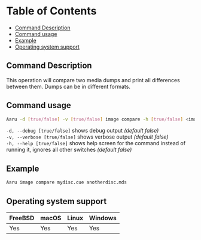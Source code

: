 # Table of Contents

- [Command Description](#command-description)
- [Command usage](#command-usage)
- [Example](#example)
- [Operating system support](#operating-system-support)

## Command Description

This operation will compare two media dumps and print all differences between them. Dumps can be in different formats.

## Command usage

```bash
Aaru -d [true/false] -v [true/false] image compare -h [true/false] <image-path1> <image-path2>
```

`-d, --debug [true/false]` shows debug output *(default false)*  
`-v, --verbose [true/false]` shows verbose output *(default false)*  
`-h, --help [true/false]` shows help screen for the command instead of running it, ignores all other switches *(default
false)*

## Example

```bash
Aaru image compare mydisc.cue anotherdisc.mds
```

## Operating system support

| FreeBSD | macOS | Linux | Windows |
|---------|-------|-------|---------|
| Yes     | Yes   | Yes   | Yes     |

